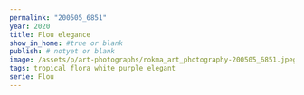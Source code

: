 ```yaml
---
permalink: "200505_6851"
year: 2020
title: Flou elegance
show_in_home: #true or blank
publish: # notyet or blank
image: /assets/p/art-photographs/rokma_art_photography-200505_6851.jpeg
tags: tropical flora white purple elegant
serie: Flou
---
```

